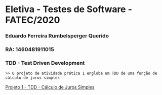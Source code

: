 # Eletiva - Testes de Software - FATEC/2020

### Eduardo Ferreira Rumbelsperger Querido
### RA: 1460481911015


### TDD - Test Driven Development 
	
	>> O projeto de atividade prática 1 engloba um TDD de uma função de cálculo de juros simples
	
[Projeto 1 - TDD - Cálculo de Juros Simples](https://github.com/eduardoquerido/testes_software/tree/master/entrega_introducao)

